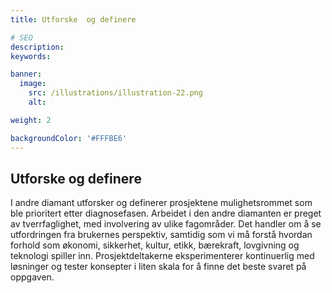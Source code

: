 ```yaml
---
title: Utforske  og definere

# SEO
description:
keywords:

banner:
  image:
    src: /illustrations/illustration-22.png
    alt:

weight: 2

backgroundColor: '#FFFBE6'
---
```


## Utforske  og definere 
I andre diamant utforsker og definerer prosjektene mulighetsrommet som ble prioritert etter 
diagnosefasen. Arbeidet i den andre diamanten er preget av tverrfaglighet, med involvering 
av ulike fagområder. Det handler om å se utfordringen fra brukernes perspektiv, samtidig 
som vi må forstå hvordan forhold som økonomi, sikkerhet, kultur, etikk, bærekraft, lovgivning 
og teknologi spiller inn.  Prosjektdeltakerne eksperimenterer kontinuerlig med løsninger og 
tester konsepter i liten skala for å finne det beste svaret på oppgaven.


